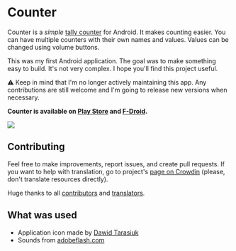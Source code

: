 # Counter

Counter is a *simple* [tally counter](https://en.wikipedia.org/wiki/Tally_counter) for Android. It
makes counting easier. You can have multiple counters with their own names and values. Values can be
changed using volume buttons.

This was my first Android application. The goal was to make something easy to build. It's
not very complex. I hope you'll find this project useful.

⚠️ Keep in mind that I'm no longer actively maintaining this app. Any contributions are still welcome
and I'm going to release new versions when necessary.

**Counter is available on [Play Store](https://play.google.com/store/apps/details?id=me.tsukanov.counter)
and [F-Droid](https://f-droid.org/repository/browse/?fdid=me.tsukanov.counter).**

![](https://cloud.githubusercontent.com/assets/460525/19927344/a0c98c5e-a0f9-11e6-9703-f48e18f57209.png)

## Contributing
Feel free to make improvements, report issues, and create pull requests. If you want to help with
translation, go to project's [page on Crowdin](http://crowdin.net/project/simple-counter) (please,
don't translate resources directly).

Huge thanks to all [contributors](https://github.com/gentlecat/counter/contributors)
and [translators](https://crowdin.net/project/simple-counter).

## What was used
* Application icon made by [Dawid Tarasiuk](https://plus.google.com/u/0/105243332659178233856)
* Sounds from [adobeflash.com](https://www.adobeflash.com/download/sounds/clicks/)
